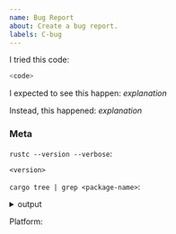 ```yaml
---
name: Bug Report
about: Create a bug report.
labels: C-bug
---
```


<!--
Thank you for filing a bug report! 🐛 Please provide a short summary of the bug,
along with any information you feel relevant to replicating the bug.
-->

I tried this code:

```rust
<code>
```

I expected to see this happen: *explanation*

Instead, this happened: *explanation*

### Meta

`rustc --version --verbose`:

```
<version>
```

<!--
`cargo tree` subcommand is available by default since Rust 1.44.
If you using an older compiler, you could install it from crates.io:
https://crates.io/crates/cargo-tree.
-->

`cargo tree | grep <package-name>`:

<!-- or
`cargo tree -p <package-name>`: -->
<details><summary>output</summary>
<p>

```
<dependencies>
```

</p>
</details>

Platform:

<!--
The output of `uname -a` (UNIX), or version and 32 or 64-bit (Windows)
-->
